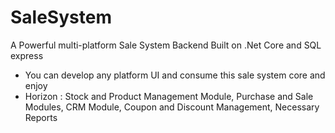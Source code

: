 # SaleSystem
A Powerful multi-platform Sale System Backend Built on .Net Core and SQL express
* You can develop any platform UI and consume this sale system core and enjoy
* Horizon : Stock and Product Management Module, Purchase and Sale Modules, CRM Module, Coupon and Discount Management, Necessary Reports 
